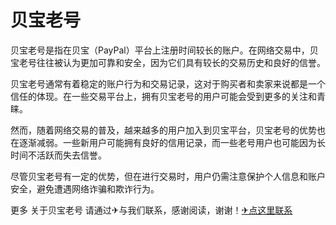 # 贝宝老号

贝宝老号是指在贝宝（PayPal）平台上注册时间较长的账户。在网络交易中，贝宝老号往往被认为更加可靠和安全，因为它们具有较长的交易历史和良好的信誉。

贝宝老号通常有着稳定的账户行为和交易记录，这对于购买者和卖家来说都是一个信任的体现。在一些交易平台上，拥有贝宝老号的用户可能会受到更多的关注和青睐。

然而，随着网络交易的普及，越来越多的用户加入到贝宝平台，贝宝老号的优势也在逐渐减弱。一些新用户可能拥有良好的信用记录，而一些老号用户也可能因为长时间不活跃而失去信誉。

尽管贝宝老号有一定的优势，但在进行交易时，用户仍需注意保护个人信息和账户安全，避免遭遇网络诈骗和欺诈行为。

更多 关于贝宝老号 请通过✈与我们联系，感谢阅读，谢谢！[✈点这里联系](https://1.k02.cc)